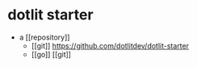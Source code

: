 # dotlit starter

- a [[repository]]
  - [[git]] https://github.com/dotlitdev/dotlit-starter
  - [[go]] [[git]]

